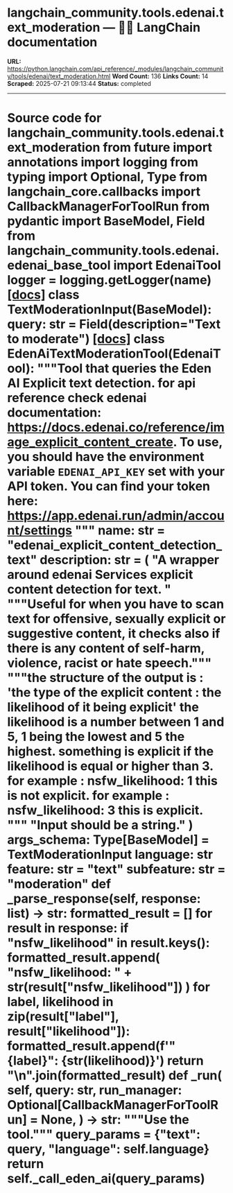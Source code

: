 # langchain_community.tools.edenai.text_moderation — 🦜🔗 LangChain  documentation

**URL:** https://python.langchain.com/api_reference/_modules/langchain_community/tools/edenai/text_moderation.html
**Word Count:** 136
**Links Count:** 14
**Scraped:** 2025-07-21 09:13:44
**Status:** completed

---

# Source code for langchain\_community.tools.edenai.text\_moderation               from __future__ import annotations          import logging     from typing import Optional, Type          from langchain_core.callbacks import CallbackManagerForToolRun     from pydantic import BaseModel, Field          from langchain_community.tools.edenai.edenai_base_tool import EdenaiTool          logger = logging.getLogger(__name__)                              [[docs]](https://python.langchain.com/api_reference/community/tools/langchain_community.tools.edenai.text_moderation.TextModerationInput.html#langchain_community.tools.edenai.text_moderation.TextModerationInput)     class TextModerationInput(BaseModel):         query: str = Field(description="Text to moderate")                                             [[docs]](https://python.langchain.com/api_reference/community/tools/langchain_community.tools.edenai.text_moderation.EdenAiTextModerationTool.html#langchain_community.tools.edenai.text_moderation.EdenAiTextModerationTool)     class EdenAiTextModerationTool(EdenaiTool):         """Tool that queries the Eden AI Explicit text detection.              for api reference check edenai documentation:         https://docs.edenai.co/reference/image_explicit_content_create.              To use, you should have         the environment variable ``EDENAI_API_KEY`` set with your API token.         You can find your token here: https://app.edenai.run/admin/account/settings              """              name: str = "edenai_explicit_content_detection_text"         description: str = (             "A wrapper around edenai Services explicit content detection for text. "             """Useful for when you have to scan text for offensive,              sexually explicit or suggestive content,             it checks also if there is any content of self-harm,             violence, racist or hate speech."""             """the structure of the output is :              'the type of the explicit content : the likelihood of it being explicit'             the likelihood is a number              between 1 and 5, 1 being the lowest and 5 the highest.             something is explicit if the likelihood is equal or higher than 3.             for example :              nsfw_likelihood: 1             this is not explicit.             for example :              nsfw_likelihood: 3             this is explicit.             """             "Input should be a string."         )         args_schema: Type[BaseModel] = TextModerationInput              language: str              feature: str = "text"         subfeature: str = "moderation"              def _parse_response(self, response: list) -> str:             formatted_result = []             for result in response:                 if "nsfw_likelihood" in result.keys():                     formatted_result.append(                         "nsfw_likelihood: " + str(result["nsfw_likelihood"])                     )                      for label, likelihood in zip(result["label"], result["likelihood"]):                     formatted_result.append(f'"{label}": {str(likelihood)}')                  return "\n".join(formatted_result)              def _run(             self,             query: str,             run_manager: Optional[CallbackManagerForToolRun] = None,         ) -> str:             """Use the tool."""             query_params = {"text": query, "language": self.language}             return self._call_eden_ai(query_params)